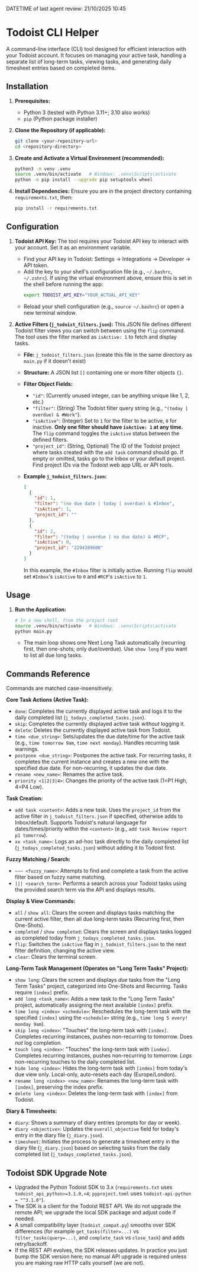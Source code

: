 DATETIME of last agent review: 21/10/2025 10:45

# Todoist CLI Helper

A command-line interface (CLI) tool designed for efficient interaction with your Todoist account. It focuses on managing your active task, handling a separate list of long-term tasks, viewing tasks, and generating daily timesheet entries based on completed items.

## Installation

1.  **Prerequisites:**
    - Python 3 (tested with Python 3.11+; 3.10 also works)
    - `pip` (Python package installer)

2.  **Clone the Repository (if applicable):**
    ```bash
    git clone <your-repository-url>
    cd <repository-directory>
    ```

3.  **Create and Activate a Virtual Environment (recommended):**
    ```bash
    python3 -m venv .venv
    source .venv/bin/activate   # Windows: .venv\Scripts\activate
    python -m pip install --upgrade pip setuptools wheel
    ```

4.  **Install Dependencies:**
    Ensure you are in the project directory containing `requirements.txt`, then:
    ```bash
    pip install -r requirements.txt
    ```

## Configuration

1.  **Todoist API Key:**
    The tool requires your Todoist API key to interact with your account. Set it as an environment variable.
    *   Find your API key in Todoist: Settings -> Integrations -> Developer -> API token.
    *   Add the key to your shell's configuration file (e.g., `~/.bashrc`, `~/.zshrc`). If using the virtual environment above, ensure this is set in the shell before running the app:
        ```bash
        export TODOIST_API_KEY="YOUR_ACTUAL_API_KEY"
        ```
    *   Reload your shell configuration (e.g., `source ~/.bashrc`) or open a new terminal window.

2.  **Active Filters (`j_todoist_filters.json`):**
    This JSON file defines different Todoist filter views you can switch between using the `flip` command. The tool uses the filter marked as `isActive: 1` to fetch and display tasks.

    *   **File:** `j_todoist_filters.json` (create this file in the same directory as `main.py` if it doesn't exist)
    *   **Structure:** A JSON list `[]` containing one or more filter objects `{}`.
    *   **Filter Object Fields:**
        *   `"id"`: (Currently unused integer, can be anything unique like 1, 2, etc.)
        *   `"filter"`: (String) The Todoist filter query string (e.g., `"(today | overdue) & #Work"`).
        *   `"isActive"`: (Integer) Set to `1` for the filter to be active, `0` for inactive. **Only one filter should have `isActive: 1` at any time.** The `flip` command toggles the `isActive` status between the defined filters.
        *   `"project_id"`: (String, Optional) The ID of the Todoist project where tasks created with the `add task` command should go. If empty or omitted, tasks go to the Inbox or your default project. Find project IDs via the Todoist web app URL or API tools.

    *   **Example `j_todoist_filters.json`:**
        ```json
        [
          {
            "id": 1,
            "filter": "(no due date | today | overdue) & #Inbox",
            "isActive": 1,
            "project_id": ""
          },
          {
            "id": 2,
            "filter": "(today | overdue | no due date) & #RCP",
            "isActive": 0,
            "project_id": "2294289600"
          }
        ]
        ```
        In this example, the `#Inbox` filter is initially active. Running `flip` would set `#Inbox`'s `isActive` to `0` and `#RCP`'s `isActive` to `1`.

## Usage

1.  **Run the Application:**
    ```bash
    # In a new shell, from the project root
    source .venv/bin/activate   # Windows: .venv\Scripts\activate
    python main.py
    ```
    - The main loop shows one Next Long Task automatically (recurring first, then one-shots; only due/overdue).
      Use `show long` if you want to list all due long tasks.

## Commands Reference

Commands are matched case-insensitively.

**Core Task Actions (Active Task):**

*   `done`: Completes the currently displayed active task and logs it to the daily completed list (`j_todays_completed_tasks.json`).
*   `skip`: Completes the currently displayed active task *without* logging it.
*   `delete`: Deletes the currently displayed active task from Todoist.
*   `time <due_string>`: Sets/updates the due date/time for the active task (e.g., `time tomorrow 9am`, `time next monday`). Handles recurring task warnings.
*   `postpone <due_string>`: Postpones the active task. For recurring tasks, it completes the current instance and creates a new one with the specified due date. For non-recurring, it updates the due date.
*   `rename <new_name>`: Renames the active task.
*   `priority <1|2|3|4>`: Changes the priority of the active task (1=P1 High, 4=P4 Low).

**Task Creation:**

*   `add task <content>`: Adds a new task. Uses the `project_id` from the active filter in `j_todoist_filters.json` if specified, otherwise adds to Inbox/default. Supports Todoist's natural language for dates/times/priority within the `<content>` (e.g., `add task Review report p1 tomorrow`).
*   `xx <task_name>`: Logs an ad-hoc task directly to the daily completed list (`j_todays_completed_tasks.json`) without adding it to Todoist first.

**Fuzzy Matching / Search:**

*   `~~~ <fuzzy_name>`: Attempts to find and complete a task from the active filter based on fuzzy name matching.
*   `||| <search_term>`: Performs a search across your Todoist tasks using the provided search term via the API and displays results.

**Display & View Commands:**

*   `all` / `show all`: Clears the screen and displays tasks matching the current active filter, then all due long-term tasks (Recurring first, then One-Shots).
*   `completed` / `show completed`: Clears the screen and displays tasks logged as completed today from `j_todays_completed_tasks.json`.
*   `flip`: Switches the `isActive` flag in `j_todoist_filters.json` to the next filter definition, changing the active view.
*   `clear`: Clears the terminal screen.

**Long-Term Task Management (Operates on "Long Term Tasks" Project):**

*   `show long`: Clears the screen and displays *due* tasks from the "Long Term Tasks" project, categorized into One-Shots and Recurring. Tasks require `[index]` prefix.
*   `add long <task_name>`: Adds a new task to the "Long Term Tasks" project, automatically assigning the next available `[index]` prefix.
*   `time long <index> <schedule>`: Reschedules the long-term task with the specified `[index]` using the `<schedule>` string (e.g., `time long 5 every! monday 9am`).
*   `skip long <index>`: "Touches" the long-term task with `[index]`. Completes recurring instances, pushes non-recurring to tomorrow. Does *not* log completion.
*   `touch long <index>`: "Touches" the long-term task with `[index]`. Completes recurring instances, pushes non-recurring to tomorrow. *Logs* non-recurring touches to the daily completed list.
*   `hide long <index>`: Hides the long-term task with `[index]` from today's due view only. Local-only, auto-resets each day (Europe/London).
*   `rename long <index> <new_name>`: Renames the long-term task with `[index]`, preserving the index prefix.
*   `delete long <index>`: Deletes the long-term task with `[index]` from Todoist.

**Diary & Timesheets:**

*   `diary`: Shows a summary of diary entries (prompts for day or week).
*   `diary <objective>`: Updates the `overall_objective` field for today's entry in the diary file (`j_diary.json`).
*   `timesheet`: Initiates the process to generate a timesheet entry in the diary file (`j_diary.json`) based on selecting tasks from the daily completed list (`j_todays_completed_tasks.json`).

## Todoist SDK Upgrade Note

- Upgraded the Python Todoist SDK to 3.x (`requirements.txt` uses `todoist_api_python>=3.1.0,<4`; `pyproject.toml` uses `todoist-api-python = "^3.1.0"`). 
- The SDK is a client for the Todoist REST API. We do not upgrade the remote API; we upgrade the local SDK package and adjust code if needed.
- A small compatibility layer (`todoist_compat.py`) smooths over SDK differences (for example `get_tasks(filter=...)` vs `filter_tasks(query=...)`, and `complete_task` vs `close_task`) and adds retry/backoff.
- If the REST API evolves, the SDK releases updates. In practice you just bump the SDK version here; no manual API upgrade is required unless you are making raw HTTP calls yourself (we are not).
